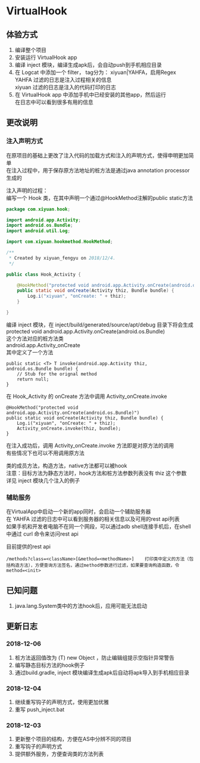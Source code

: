 # VirtualHook
## 体验方式
1. 编译整个项目
2. 安装运行 VirtualHook app
3. 编译 inject 模块，编译生成apk后，会自动push到手机相应目录    
4. 在 Logcat 中添加一个 filter， tag分为： xiyuan|YAHFA，启用Regex  
    YAHFA 过滤的日志是注入过程相关的信息  
    xiyuan 过滤的日志是注入的代码打印的日志  
5. 在 VirtualHook app 中添加手机中已经安装的其他app，然后运行  
    在日志中可以看到很多有用的信息    

## 更改说明
### 注入声明方式
在原项目的基础上更改了注入代码的加载方式和注入的声明方式，使得申明更加简单  
在注入过程中，用于保存原方法地址的桩方法是通过java annotation processor生成的  

注入声明的过程：  
编写一个 Hook 类，在其中声明一个通过@HookMethod注解的public static方法  
```java
package com.xiyuan.hook;

import android.app.Activity;
import android.os.Bundle;
import android.util.Log;

import com.xiyuan.hookmethod.HookMethod;

/**
 * Created by xiyuan_fengyu on 2018/12/4.
 */

public class Hook_Activity {

    @HookMethod("protected void android.app.Activity.onCreate(android.os.Bundle)")
    public static void onCreate(Activity thiz, Bundle bundle) {
        Log.i("xiyuan", "onCreate: " + thiz);
    }

}
```
编译 inject 模块，在 inject/build/generated/source/apt/debug 目录下将会生成   
protected void android.app.Activity.onCreate(android.os.Bundle)  
这个方法对应的桩方法类  
android.app.Activity_onCreate  
其中定义了一个方法  
```
public static <T> T invoke(android.app.Activity thiz, android.os.Bundle bundle) {
    // Stub for the orignal method
    return null;
}
```
在 Hook_Activity 的 onCreate 方法中调用 Activity_onCreate.invoke  
```
@HookMethod("protected void android.app.Activity.onCreate(android.os.Bundle)")
public static void onCreate(Activity thiz, Bundle bundle) {
    Log.i("xiyuan", "onCreate: " + thiz);
    Activity_onCreate.invoke(thiz, bundle);
}
```
在注入成功后，调用 Activity_onCreate.invoke 方法即是对原方法的调用  
有些情况下也可以不用调用原方法  

类的成员方法，构造方法，native方法都可以被hook  
注意：目标方法为静态方法时，hook方法和桩方法参数列表没有 thiz 这个参数   
详见 inject 模块几个注入的例子    

### 辅助服务
在VirtualApp中启动一个新的app同时，会启动一个辅助服务器  
在 YAHFA 过滤的日志中可以看到服务器的相关信息以及可用的rest api列表  
如果手机和开发者电脑不在同一个网段，可以通过adb shell连接手机后，在shell中通过 curl 命令来访问rest api

目前提供的rest api
```
/methods?class=<className>[&method=<methodName>]    打印类中定义的方法（包括构造方法），方便查询方法签名，通过method参数进行过滤，如果要查询构造函数，令method=<init>
```

## 已知问题
1. java.lang.System类中的方法hook后，应用可能无法启动  

## 更新日志
### 2018-12-06
1. 桩方法返回值改为 (T) new Object ，防止编辑组提示空指针异常警告  
2. 编写静态目标方法的hook例子  
3. 通过build.gradle, inject 模块编译生成apk后自动将apk导入到手机相应目录  

### 2018-12-04
1. 继续重写钩子的声明方式，使用更加优雅  
2. 重写 push_inject.bat  

### 2018-12-03
1. 更新整个项目的结构，方便在AS中分辨不同的项目
2. 重写钩子的声明方式
3. 提供额外服务，方便查询类的方法列表

